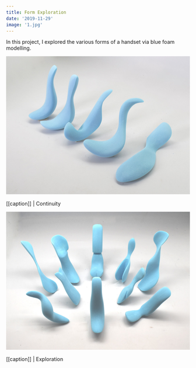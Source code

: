 ```yaml
---
title: Form Exploration
date: '2019-11-29'
image: '1.jpg'
---
```


In this project, I explored the various forms of a handset via blue foam modelling.

![Continuity](1.jpg)

[[caption]]
| Continuity

![Exploration](2.jpg)

[[caption]]
| Exploration